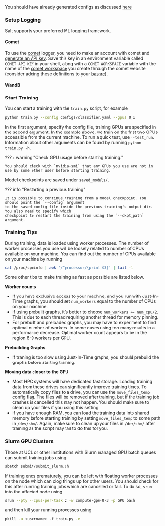 You should have already generated configs as discussed [here](https://ftag-gnn.docs.cern.ch/preprocessing/#generating-configs).

### Setup Logging

Salt supports your preferred ML logging framework.

#### Comet

To use the [comet](https://www.comet.ml/) logger, you need to make an account with comet and [generate an API key](https://www.comet.ml/docs/quick-start/#getting-your-comet-api-key). Save this key in an environment variable called `COMET_API_KEY` in your shell, along with a `COMET_WORKSPACE` variable with the name of the [comet workspace](https://www.comet.ml/docs/user-interface/#workspaces) you create through the comet website (consider adding these definitions to your [bashrc](https://www.journaldev.com/41479/bashrc-file-in-linux)).

#### WandB


### Start Training

You can start a training with the `train.py` script, for example

```bash
python train.py --config configs/classifier.yaml --gpus 0,1
```
In the first argument, specify the config file, training GPUs are specified in the second argument. In the example above, we train on the frist two GPUs accessible from the current machine. To run a quick test, use `--test_run`. Information about other arguments can be found by running `python train.py -h`.

???+ warning "Check GPU usage before starting training."

    You should check with `nvidia-smi` that any GPUs you use are not in use by some other user before starting training.

Model checkpoints are saved under `saved_models/`.


??? info "Restarting a previous training"

    It is possible to continue training from a model checkpoint. You should point the `--config` argument
    to the saved config file inside the previous training's output dir. You also need to specify which
    checkpoint to restart the training from using the `--ckpt_path` argument.


### Training Tips

During training, data is loaded using worker processes.
The number of worker processes you use will be loosely related to number of CPUs available on your machine.
You can find out the number of CPUs available on your machine by running

```bash
cat /proc/cpuinfo | awk '/^processor/{print $3}' | tail -1
```

Some other tips to make training as fast as possible are listed below.

**Worker counts**

- If you have exclusive access to your machine, and you run with Just-In-Time graphs, you should set `num_workers` equal to the number of CPUs on your machine.
- If using prebuilt graphs, it's better to choose `num_workers <= num_cpu/2`. This is due to each thread requiring another thread for memory pinning.
- For prebuilt and preloaded graphs, you may have to experiment to find optimal number of workers. In some cases using too many results in a performance decrease. Optimal worker count appears to be in the region 6-9 workers per GPU.

**Prebuilding Graphs**

- If traning is too slow using Just-In-Time graphs, you should prebuild the graphs before starting training.

**Moving data closer to the GPU**

- Most HPC systems will have dedicated fast storage. Loading training data from these drives can significantly improve training times. To automatically copy files to a drive, you can use the `move_files_temp` config flag. The files will be removed after training, but if the training job crashes is cancelled this may not happen. You should make sure to clean up your files if you using this setting.
- If you have enough RAM, you can load the training data into shared memory before starting training by setting `move_files_temp` to some path in `/dev/shm/`. Again, make sure to clean up your files in `/dev/shm/` after training as the script may fail to do this for you.


### Slurm GPU Clusters

Those at UCL or other institutions with Slurm managed GPU batch queues can submit training jobs using

```bash
sbatch submit/submit_slurm.sh
```

If training ends prematurely, you can be left with floating worker processes on the node which can clog things up for other users.
You should check for this after running training jobs which are cancelled or fail.
To do so, `srun` into the affected node using

```bash
srun --pty --cpus-per-task 2 -w compute-gpu-0-3 -p GPU bash
```

and then kill your running processes using

```bash
pkill -u <username> -f train.py -e
```
